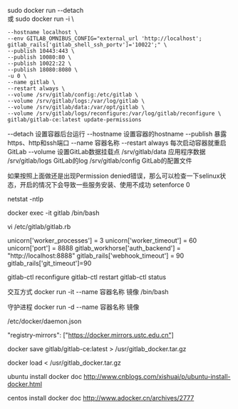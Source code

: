 sudo docker run --detach \
或
sudo docker run -i \

    --hostname localhost \
    --env GITLAB_OMNIBUS_CONFIG="external_url 'http://localhost'; gitlab_rails['gitlab_shell_ssh_portv']='10022';" \
    --publish 10443:443 \
    --publish 10080:80 \
    --publish 10022:22 \
    --publish 18080:8080 \
    -u 0 \
    --name gitlab \
    --restart always \
    --volume /srv/gitlab/config:/etc/gitlab \
    --volume /srv/gitlab/logs:/var/log/gitlab \
    --volume /srv/gitlab/data:/var/opt/gitlab \
    --volume /srv/gitlab/logs/reconfigure:/var/log/gitlab/reconfigure \
    gitlab/gitlab-ce:latest update-permissions

--detach   设置容器后台运行
--hostname 设置容器的hostname
--publish  暴露 https、http和ssh端口
--name     容器名称
--restart always  每次启动容器就重启GitLab
--volume 设置GitLab数据挂载点
/srv/gitlab/data    应用程序数据
/srv/gitlab/logs    GitLab的log
/srv/gitlab/config  GitLab的配置文件


如果按照上面做还是出现Permission denied错误，那么可以检查一下selinux状态，开启的情况下会导致一些服务安装、使用不成功
setenforce 0

netstat -ntlp

docker exec -it gitlab /bin/bash

vi /etc/gitlab/gitlab.rb

unicorn['worker_processes'] = 3
unicorn['worker_timeout'] = 60
unicorn['port'] = 8888
gitlab_workhorse['auth_backend'] = "http://localhost:8888"
gitlab_rails['webhook_timeout'] = 90
gitlab_rails['git_timeout']=90

gitlab-ctl reconfigure
gitlab-ctl restart
gitlab-ctl status

交互方式
docker run -it --name 容器名称 镜像 /bin/bash

守护进程
docker run -d  --name 容器名称 镜像

/etc/docker/daemon.json

"registry-mirrors": ["https://docker.mirrors.ustc.edu.cn"]

docker save gitlab/gitlab-ce:latest > /usr/gitlab_docker.tar.gz

docker load < /usr/gitlab_docker.tar.gz

ubuntu install docker doc http://www.cnblogs.com/xishuai/p/ubuntu-install-docker.html

centos install docker doc http://www.adocker.cn/archives/2777